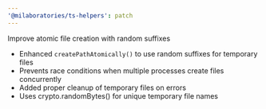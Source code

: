 ```yaml
---
'@milaboratories/ts-helpers': patch
---
```


Improve atomic file creation with random suffixes

- Enhanced `createPathAtomically()` to use random suffixes for temporary files
- Prevents race conditions when multiple processes create files concurrently
- Added proper cleanup of temporary files on errors
- Uses crypto.randomBytes() for unique temporary file names 